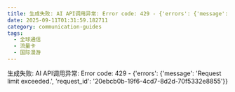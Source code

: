```yaml
---
title: 生成失败: AI API调用异常: Error code: 429 - {'errors': {'message': 'Request limit exceeded.', 'request_id': '86447a9a-2caa-4e50-b453-df845ecfd569'}}
date: 2025-09-11T01:31:59.182711
category: communication-guides
tags:
  - 全球通信
  - 流量卡
  - 国际漫游
---
```


生成失败: AI API调用异常: Error code: 429 - {'errors': {'message': 'Request limit exceeded.', 'request_id': '20ebcb0b-19f6-4cd7-8d2d-70f5332e8855'}}